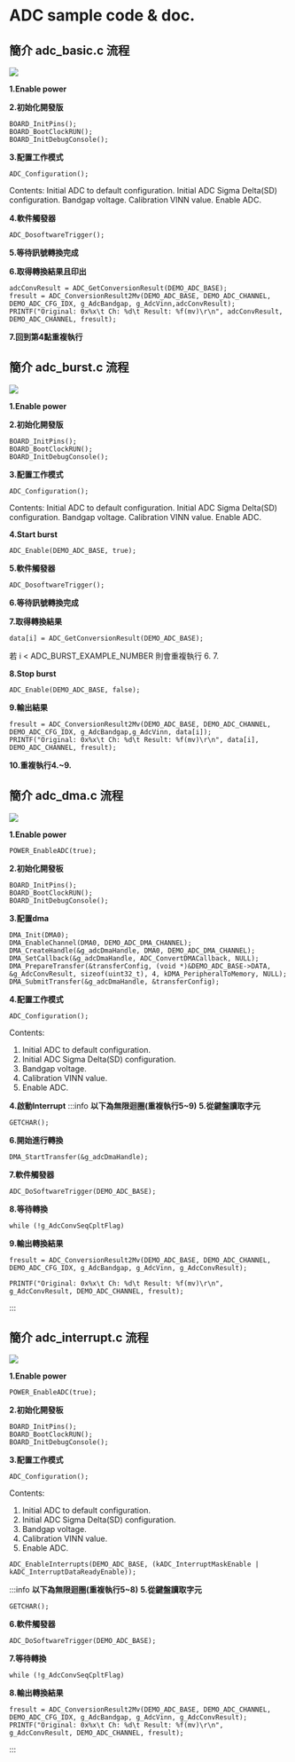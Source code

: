 # ADC sample code & doc.
## 簡介 adc_basic.c 流程

![](https://i.imgur.com/tbUkexq.png)

**1.Enable power**

**2.初始化開發版**
```
BOARD_InitPins();
BOARD_BootClockRUN();
BOARD_InitDebugConsole();
```
**3.配置工作模式**
```
ADC_Configuration();
```
Contents:
Initial ADC to default configuration.
Initial ADC Sigma Delta(SD) configuration.
Bandgap voltage.
Calibration VINN value.
Enable ADC.

**4.軟件觸發器**
```
ADC_DosoftwareTrigger();
```

**5.等待訊號轉換完成**

**6.取得轉換結果且印出**
```
adcConvResult = ADC_GetConversionResult(DEMO_ADC_BASE);
fresult = ADC_ConversionResult2Mv(DEMO_ADC_BASE, DEMO_ADC_CHANNEL, DEMO_ADC_CFG_IDX, g_AdcBandgap, g_AdcVinn,adcConvResult);
PRINTF("Original: 0x%x\t Ch: %d\t Result: %f(mv)\r\n", adcConvResult, DEMO_ADC_CHANNEL, fresult);
```

**7.回到第4點重複執行**


## 簡介 adc_burst.c 流程

![](https://i.imgur.com/YbcXayp.png)


**1.Enable power**

**2.初始化開發版**
```
BOARD_InitPins();
BOARD_BootClockRUN();
BOARD_InitDebugConsole();
```
**3.配置工作模式**
```
ADC_Configuration();
```
Contents:
Initial ADC to default configuration.
Initial ADC Sigma Delta(SD) configuration.
Bandgap voltage.
Calibration VINN value.
Enable ADC.

**4.Start burst**
```
ADC_Enable(DEMO_ADC_BASE, true);
```

**5.軟件觸發器**
```
ADC_DosoftwareTrigger();
```

**6.等待訊號轉換完成**

**7.取得轉換結果**
```
data[i] = ADC_GetConversionResult(DEMO_ADC_BASE);
```
若 i < ADC_BURST_EXAMPLE_NUMBER 則會重複執行 6. 7.

**8.Stop burst**
```
ADC_Enable(DEMO_ADC_BASE, false);
```
**9.輸出結果**
```
fresult = ADC_ConversionResult2Mv(DEMO_ADC_BASE, DEMO_ADC_CHANNEL, DEMO_ADC_CFG_IDX, g_AdcBandgap,g_AdcVinn, data[i]);
PRINTF("Original: 0x%x\t Ch: %d\t Result: %f(mv)\r\n", data[i], DEMO_ADC_CHANNEL, fresult);
```
**10.重複執行4.~9.**

## 簡介 adc_dma.c 流程

![](https://i.imgur.com/neJ5ocG.jpg)
 
**1.Enable power**
```
POWER_EnableADC(true);
```
**2.初始化開發板**
```
BOARD_InitPins();
BOARD_BootClockRUN();
BOARD_InitDebugConsole();
```
**3.配置dma**
```
DMA_Init(DMA0);
DMA_EnableChannel(DMA0, DEMO_ADC_DMA_CHANNEL);
DMA_CreateHandle(&g_adcDmaHandle, DMA0, DEMO_ADC_DMA_CHANNEL);
DMA_SetCallback(&g_adcDmaHandle, ADC_ConvertDMACallback, NULL);
DMA_PrepareTransfer(&transferConfig, (void *)&DEMO_ADC_BASE->DATA, &g_AdcConvResult, sizeof(uint32_t), 4, kDMA_PeripheralToMemory, NULL);
DMA_SubmitTransfer(&g_adcDmaHandle, &transferConfig);
```
**4.配置工作模式**
```
ADC_Configuration();
```
Contents:
1. Initial ADC to default configuration.
2. Initial ADC Sigma Delta(SD) configuration.
3. Bandgap voltage.
4. Calibration VINN value.
5. Enable ADC.

**4.啟動Interrupt**
:::info
**以下為無限迴圈(重複執行5~9)**
**5.從鍵盤讀取字元**
```
GETCHAR();
```
**6.開始進行轉換**
```
DMA_StartTransfer(&g_adcDmaHandle);
```
**7.軟件觸發器**
```
ADC_DoSoftwareTrigger(DEMO_ADC_BASE);
```
**8.等待轉換**
```
while (!g_AdcConvSeqCpltFlag)
```
**9.輸出轉換結果**
```
fresult = ADC_ConversionResult2Mv(DEMO_ADC_BASE, DEMO_ADC_CHANNEL, DEMO_ADC_CFG_IDX, g_AdcBandgap, g_AdcVinn, g_AdcConvResult);

PRINTF("Original: 0x%x\t Ch: %d\t Result: %f(mv)\r\n", g_AdcConvResult, DEMO_ADC_CHANNEL, fresult);
```
:::
## 簡介 adc_interrupt.c 流程

 ![](https://i.imgur.com/WESGUee.jpg)

**1.Enable power**
```
POWER_EnableADC(true);
```
**2.初始化開發板**
```
BOARD_InitPins();
BOARD_BootClockRUN();
BOARD_InitDebugConsole();
```
**3.配置工作模式**
```
ADC_Configuration();
```
Contents:
1. Initial ADC to default configuration.
2. Initial ADC Sigma Delta(SD) configuration.
3. Bandgap voltage.
4. Calibration VINN value.
5. Enable ADC.
```
ADC_EnableInterrupts(DEMO_ADC_BASE, (kADC_InterruptMaskEnable | kADC_InterruptDataReadyEnable));
```
:::info
**以下為無限迴圈(重複執行5~8)**
**5.從鍵盤讀取字元**
```
GETCHAR();
```
**6.軟件觸發器**
```
ADC_DoSoftwareTrigger(DEMO_ADC_BASE);
```
**7.等待轉換**
```
while (!g_AdcConvSeqCpltFlag)
```
**8.輸出轉換結果**
```
fresult = ADC_ConversionResult2Mv(DEMO_ADC_BASE, DEMO_ADC_CHANNEL, DEMO_ADC_CFG_IDX, g_AdcBandgap, g_AdcVinn, g_AdcConvResult);
PRINTF("Original: 0x%x\t Ch: %d\t Result: %f(mv)\r\n", g_AdcConvResult, DEMO_ADC_CHANNEL, fresult);
```
:::
